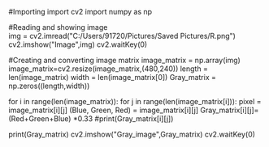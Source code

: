 #Importing 
import cv2
import numpy as np

#Reading and showing image  
img = cv2.imread("C:/Users/91720/Pictures/Saved Pictures/R.png")
cv2.imshow("Image",img)
cv2.waitKey(0)

#Creating and converting image matrix 
image_matrix = np.array(img)
image_matrix=cv2.resize(image_matrix,(480,240))
length = len(image_matrix)
width = len(image_matrix[0])
Gray_matrix = np.zeros((length,width))

for i in range(len(image_matrix)):
    for j in range(len(image_matrix[i])):
        pixel = image_matrix[i][j]
        (Blue, Green, Red) = image_matrix[i][j]
        Gray_matrix[i][j]=(Red+Green+Blue) *0.33
        #print(Gray_matrix[i][j])
        
print(Gray_matrix)
cv2.imshow("Gray_image",Gray_matrix)
cv2.waitKey(0)
